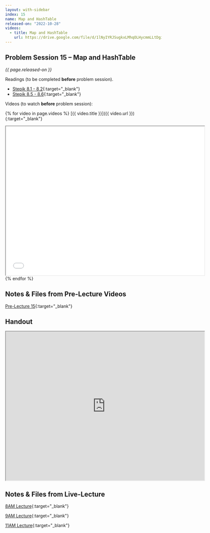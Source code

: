 ```yaml
---
layout: with-sidebar
index: 15
name: Map and HashTable
released-on: "2022-10-28"
videos:
  - title: Map and HashTable
    url: https://drive.google.com/file/d/1lNyIYRJSugkxLMhqOLHycmmLLtDgixmq
---
```


## Problem Session 15 – Map and HashTable

_{{ page.released-on }}_

Readings (to be completed **before** problem session). 
- [Stepik 8.1 - 8.2](https://stepik.org/lesson/692935/step/1?unit=692545){:target="_blank"}
- [Stepik 8.5 - 8.6](https://stepik.org/lesson/704420/step/1?unit=704856){:target="_blank"}

Videos (to watch **before** problem session):

{% for video in page.videos %}
[{{ video.title }}]({{ video.url }}){:target="_blank"}

<iframe src="{{ video.url }}/preview" width="640" height="480" allow="autoplay"></iframe>
{% endfor %}

## Notes & Files from Pre-Lecture Videos

[Pre-Lecture 15](https://github.com/ucsd-cse12-f22/ucsd-cse12-f22.github.io/tree/main/_pre-lectures/lecture-15){:target="_blank"}

## Handout

<iframe src="https://drive.google.com/file/d/1dednP5W8y44WZes6a-JoVgItI2AELILT/preview" width="640" height="480" allow="autoplay"></iframe>

## Notes & Files from Live-Lecture

[8AM Lecture](https://github.com/ucsd-cse12-f22/ucsd-cse12-f22.github.io/tree/main/_lectures/lecture-15/A00){:target="_blank"}

[9AM Lecture](https://github.com/ucsd-cse12-f22/ucsd-cse12-f22.github.io/tree/main/_lectures/lecture-15/B00){:target="_blank"}

[11AM Lecture](https://github.com/ucsd-cse12-f22/ucsd-cse12-f22.github.io/tree/main/_lectures/lecture-15/C00){:target="_blank"}
